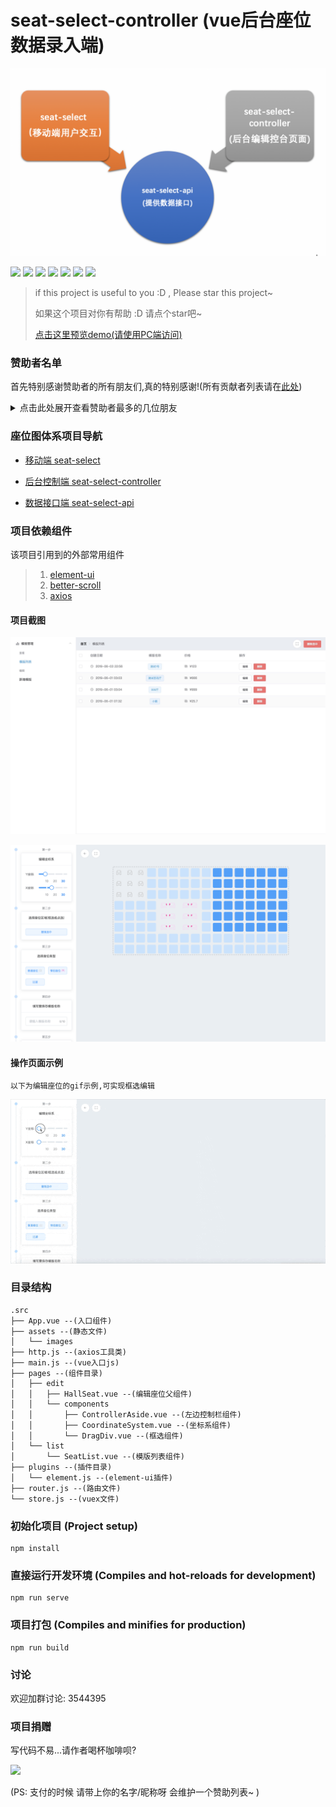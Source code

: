 # seat-select-controller (vue后台座位数据录入端)

![](https://github.com/zenghao0219/files-store/blob/master/seats/process1.png?raw=true)


![](https://img.shields.io/github/stars/zenghao0219/seat-select-controller.svg?style=social)
![](https://img.shields.io/github/forks/zenghao0219/seat-select-controller.svg?style=social)
![](http://progressed.io/bar/100?title=completed)
![](https://img.shields.io/badge/language-vue-green.svg)
![](https://img.shields.io/github/package-json/dependency-version/zenghao0219/seat-select-controller/vue.svg)
![](https://img.shields.io/github/license/zenghao0219/seat-select-controller.svg)
![](https://img.shields.io/github/release/zenghao0219/seat-select-controller.svg)
<!-- ![](https://img.shields.io/github/downloads/zenghao0219/seat-select-controller/total.svg) -->
> if this project is useful to you :D , Please star this project~
>
> 如果这个项目对你有帮助 :D 请点个star吧~
>
> [点击这里预览demo(请使用PC端访问)](https://www.xollipop.top/seats-controller/#/ "请使用PC访问")

### 赞助者名单
首先特别感谢赞助者的所有朋友们,真的特别感谢!(所有贡献者列表请在[此处](https://github.com/Wechat-Group/WxJava/graphs/contributors))
<details>
<summary>点击此处展开查看赞助者最多的几位朋友</summary>

1. [*磊 (KaelLuo) (¥6.66)](http://github.com/KaelLuo)
2. *磊 (涅槃) (¥100)
3. *升平 (¥8.88)
</details>

### 座位图体系项目导航

- [移动端 seat-select](https://github.com/zenghao0219/seat-select)

- [后台控制端 seat-select-controller](https://github.com/zenghao0219/seat-select-controller)

- [数据接口端 seat-select-api](https://github.com/zenghao0219/seat-select-api)


### 项目依赖组件

该项目引用到的外部常用组件
>1. [element-ui](https://element.eleme.cn "element-ui")
> 2. [better-scroll](https://github.com/ustbhuangyi/better-scroll "better-scroll")
> 3. [axios](https://github.com/axios/axios "axios")

#### 项目截图

![](https://github.com/zenghao0219/files-store/blob/master/seats/seat-controller-list.jpg?raw=true)


![](https://github.com/zenghao0219/files-store/blob/master/seats/seat-controller-index.png?raw=true)

#### 操作页面示例
```
以下为编辑座位的gif示例,可实现框选编辑
```

![](https://github.com/zenghao0219/files-store/blob/master/seats/seat-controller-demo1.gif?raw=true)

### 目录结构
```
.src
├── App.vue --(入口组件)
├── assets --(静态文件)
│   └── images
├── http.js --(axios工具类)
├── main.js --(vue入口js)
├── pages --(组件目录)
│   ├── edit
│   │   ├── HallSeat.vue --(编辑座位父组件)
│   │   └── components
│   │       ├── ControllerAside.vue --(左边控制栏组件)
│   │       ├── CoordinateSystem.vue --(坐标系组件)
│   │       └── DragDiv.vue --(框选组件)
│   └── list
│       └── SeatList.vue --(模版列表组件)
├── plugins --(插件目录)
│   └── element.js --(element-ui插件)
├── router.js --(路由文件)
└── store.js --(vuex文件)
```
### 初始化项目 (Project setup)
```
npm install
```

### 直接运行开发环境 (Compiles and hot-reloads for development)
```
npm run serve
```

### 项目打包 (Compiles and minifies for production)
```
npm run build
```

### 讨论

欢迎加群讨论: 3544395

### 项目捐赠
写代码不易...请作者喝杯咖啡呗?

![](https://www.xollipop.top/pay.jpeg)

(PS: 支付的时候 请带上你的名字/昵称呀 会维护一个赞助列表~ )
